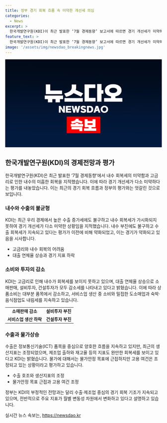 ```yaml
---
title: 정부 경기 회복 흐름 속 미약한 개선세 의심
categories:
  - News
excerpt: >
  한국개발연구원(KDI)이 최근 발표한 ‘7월 경제동향’ 보고서에 따르면 경기 개선세가 미약하다고 평가했다. 내수 회복세가 가시화되지 않는 상황을 고금리로 설명하며, 수출 증가에도 불구하고 내수 회복세가 미약한 것으로 지적했다. 이에 대한 정부의 평가와는 상반된 의견이 제시되면서 관심이 쏠리고 있다. 고금리 기조가 계속되면서 내수, 소매판매, 설비투자, 건설투자가 모두 감소세를 보이는 등 경기가 어려운 상황임을 강조했다. 이에 대한 정부 평가와는 대조적이며, 관련된 지표들도 부진한 면이 많다고 밝혔다.
feature_text: >
  한국개발연구원(KDI)이 최근 발표한 ‘7월 경제동향’ 보고서에 따르면 경기 개선세가 미약하다고 평가했다. 내수 회복세가 가시화되지 않는 상황을 고금리로 설명하며, 수출 증가에도 불구하고 내수 회복세가 미약한 것으로 지적했다. 이에 대한 정부의 평가와는 상반된 의견이 제시되면서 관심이 쏠리고 있다. 고금리 기조가 계속되면서 내수, 소매판매, 설비투자, 건설투자가 모두 감소세를 보이는 등 경기가 어려운 상황임을 강조했다. 이에 대한 정부 평가와는 대조적이며, 관련된 지표들도 부진한 면이 많다고 밝혔다.
image: '/assets/img/newsdao_breakingnews.jpg'
---
```


<p><img src="/assets/img/newsdao_breakingnews.jpg" alt="ontimetimes 속보" /></p>

<h2 data-ke-size="size26">한국개발연구원(KDI)의 경제전망과 평가</h2>

<p data-ke-size="size16">한국개발연구원(KDI)은 최근 발표한 ‘7월 경제동향’에서 내수 회복세의 미약함과 고금리로 인한 내수의 미흡한 회복을 지적했습니다. 이에 따라 경기 개선세가 다소 미약하다는 평가를 내놓았습니다. 이는 최근의 경기 회복 흐름과 정부의 평가와는 엇갈린 것으로 보입니다.</p>

<h3>내수와 수출의 불균형</h3>

<p data-ke-size="size16">KDI는 최근 우리 경제에서 높은 수출 증가세에도 불구하고 내수 회복세가 가시화되지 못하여 경기 개선세가 다소 미약한 상황임을 지적했습니다. 내수 부진에도 불구하고 수출 회복세가 지속되고 있다는 평가가 이전에 비해 약화되었고, 이는 경기가 약화되고 있음을 시사합니다.</p>

<ul>
    <li>고금리와 내수 회복의 어려움</li>
    <li>대출 연체율 상승과 경기 지표 하락</li>
</ul>

<h3>소비와 투자의 감소</h3>

<p data-ke-size="size16">KDI는 고금리로 인해 내수가 회복세를 보이지 못하고 있으며, 대출 연체율 상승으로 소매판매, 설비투자, 건설투자가 모두 감소세를 나타내고 있다고 밝혔습니다. 이에 따라 상품소비는 대부분 품목에서 감소하고, 서비스업 생산 중 소비와 밀접한 도소매업과 숙박·음식점업도 내림세를 지속하고 있습니다.</p>

<table>
    <tr>
        <td style="text-align: center; height: 17px;"><b>소매판매 감소</b></td>
        <td style="text-align: center; height: 17px;"><b>설비투자 부진</b></td>
    </tr>
    <tr>
        <td style="text-align: center; height: 17px;"><b>서비스업 생산 하락</b></td>
        <td style="text-align: center; height: 17px;"><b>건설투자 부진</b></td>
    </tr>
</table>

<h3>수출과 물가상승</h3>

<p data-ke-size="size16">수출은 정보통신기술(ICT) 품목을 중심으로 양호한 흐름을 지속하고 있지만, 최근의 생산지표는 조정되었으며, 제조업 출하와 재고율 등의 지표도 완만한 회복세를 보이고 있다고 KDI는 밝혔습니다. 물가에 대해서는 물가안정 목표에 근접하지만 고용 여건은 조정되고 있는 상황이라고 평가하고 있습니다.</p>

<ul>
    <li>수출 호조와 생산지표의 조정</li>
    <li>물가안정 목표 근접과 고용 여건 조정</li>
</ul>

<p data-ke-size="size16">정부는 KDI의 부정적인 전망과는 달리 수출·제조업 중심의 경기 회복 기조가 지속되고 있으며, 전반적으로 주요 지표가 월별 변동성 차원에서 변화하고 있다고 설명하고 있습니다.</p>
실시간 뉴스 속보는, <a href="https://newsdao.kr" rel="dofollow">https://newsdao.kr</a>



